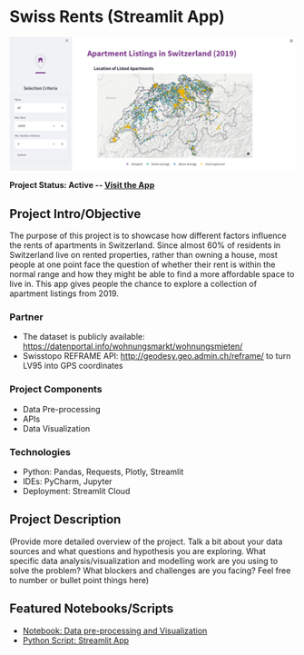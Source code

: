 # Swiss Rents (Streamlit App)


![Screenshot of the app showing a map of Switerland with the location of listed apartments](reports/img/220207_screenshot.png)

<b>Project Status: Active -- [Visit the App](https://share.streamlit.io/alessine/swiss_rents)</b>

## Project Intro/Objective
The purpose of this project is to showcase how different factors influence the rents of apartments in Switzerland. Since almost 60% of residents in Switzerland live on rented properties, rather than owning a house, most people at one point face the question of whether their rent is within the normal range and how they might be able to find a more affordable space to live in. This app gives people the chance to explore a collection of apartment listings from 2019.

### Partner
* The dataset is publicly available: https://datenportal.info/wohnungsmarkt/wohnungsmieten/
* Swisstopo REFRAME API: http://geodesy.geo.admin.ch/reframe/ to turn LV95 into GPS coordinates

### Project Components
* Data Pre-processing
* APIs
* Data Visualization

### Technologies
* Python: Pandas, Requests, Plotly, Streamlit
* IDEs: PyCharm, Jupyter
* Deployment: Streamlit Cloud

## Project Description
(Provide more detailed overview of the project.
Talk a bit about your data sources and what questions and hypothesis you are exploring.
What specific data analysis/visualization and modelling work are you using to solve the
problem? What blockers and challenges are you facing?
Feel free to number or bullet point things here)

## Featured Notebooks/Scripts
* [Notebook: Data pre-processing and Visualization](https://github.com/Alessine/swiss_rents/blob/master/notebooks/nb2_220202_advanced_viz.ipynb)
* [Python Script: Streamlit App](https://github.com/Alessine/swiss_rents/blob/master/streamlit_app.py)
